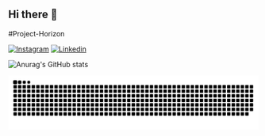## Hi there 👋

#Project-Horizon

[![Instagram](https://img.shields.io/badge/Instagram-E4405F?style=for-the-badge&logo=instagram&logoColor=white)](https://www.instagram.com/diegoalfer_s/) [![Linkedin](https://img.shields.io/badge/LinkedIn-0077B5?style=for-the-badge&logo=linkedin&logoColor=white)](https://www.linkedin.com/in/diego-alfer-700ba3182?utm_source=share&utm_campaign=share_via&utm_content=profile&utm_medium=ios_app)

![Anurag's GitHub stats](https://github-readme-stats.vercel.app/api?username=diego-alfer&show_icons=true&theme=radical&include_all_commits=true&hide_rank=true)

<picture>
  <source
    media="(prefers-color-scheme: dark)"
    srcset="https://raw.githubusercontent.com/platane/snk/output/github-contribution-grid-snake-dark.svg"
  />
  <source
    media="(prefers-color-scheme: light)"
    srcset="https://raw.githubusercontent.com/platane/snk/output/github-contribution-grid-snake.svg"
  />
  <img
    alt="github contribution grid snake animation"
    src="https://raw.githubusercontent.com/platane/snk/output/github-contribution-grid-snake.svg"
  />
</picture>
<!--
**diego-alfer/diego-alfer** is a ✨ _special_ ✨ repository because its `README.md` (this file) appears on your GitHub profile.

Here are some ideas to get you started:

- 🔭 I’m currently working on ...
- 🌱 I’m currently learning ...
- 👯 I’m looking to collaborate on ...
- 🤔 I’m looking for help with ...
- 💬 Ask me about ...
- 📫 How to reach me: ...
- 😄 Pronouns: ...
- ⚡ Fun fact: ...
-->
